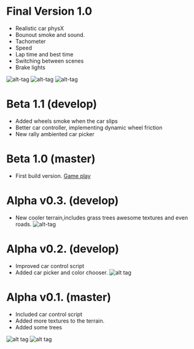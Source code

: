# Final Version 1.0
- Realistic car physX
- Bounout smoke and sound.
- Tachometer
- Speed
- Lap time and best time
- Switching between scenes
- Brake lights

![alt-tag](http://www.subeimagenes.com/img/burnout-1740256.png)
![alt-tag](http://www.subeimagenes.com/img/rally-scrum-24-05-2017-20-18-51-1740246.png)
![alt-tag](http://www.subeimagenes.com/img/rally-scrum-24-05-2017-20-21-17-1740247.png)

# Beta 1.1 (develop)
- Added wheels smoke when the car slips
- Better car controller, implementing dynamic wheel friction
- New rally ambiented car picker

# Beta 1.0 (master)
- First build version.
[Game play](https://www.youtube.com/watch?v=_2VMeQSwfKE&t=57s)

# Alpha v0.3. (develop)
- New cooler terrain,includes grass trees awesome textures and even roads.
![alt-tag](http://www.subeimagenes.com/img/captura-1734617.PNG)

# Alpha v0.2. (develop)
- Improved car control script
- Added car picker and color chooser.
![alt tag](http://www.subeimagenes.com/img/carpciker-1729560.PNG)

# Alpha v0.1. (master)
- Included car control script
- Added more textures to the terrain.
- Added some trees

![alt tag](http://www.subeimagenes.com/img/alfa-0-1727997.PNG)
![alt tag](http://www.subeimagenes.com/img/alfa-1-1727995.PNG)

